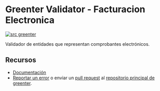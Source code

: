 # Greenter Validator - Facturacion Electronica

[![src greenter](https://badgen.net/badge/icon/greenter/47A297?icon=https://rawcdn.githack.com/thegreenter/docs/f16cc8f7ce432be4478bac519a45546e655d760e/docs/img/greenter-icon-white.svg&label)](https://github.com/thegreenter/greenter)
  
Validador de entidades que representan comprobantes electrónicos. 

## Recursos
- [Documentación](https://greenter.dev/)
- [Reportar un error](https://github.com/thegreenter/greenter/issues) o enviar un [pull request](https://github.com/thegreenter/greenter/pulls) al [repositorio principal de greenter](https://github.com/thegreenter/greenter).
